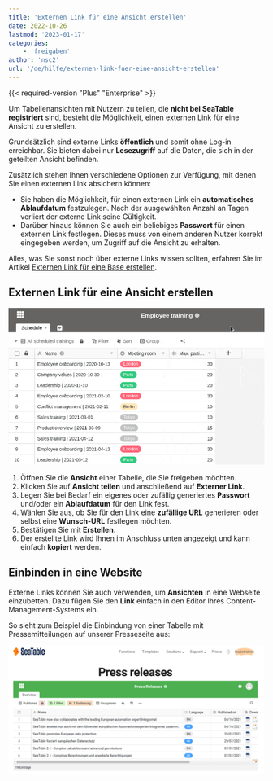 ```yaml
---
title: 'Externen Link für eine Ansicht erstellen'
date: 2022-10-26
lastmod: '2023-01-17'
categories:
    - 'freigaben'
author: 'nsc2'
url: '/de/hilfe/externen-link-fuer-eine-ansicht-erstellen'
---
```


{{< required-version "Plus" "Enterprise" >}}

Um Tabellenansichten mit Nutzern zu teilen, die **nicht bei SeaTable registriert** sind, besteht die Möglichkeit, einen externen Link für eine Ansicht zu erstellen.

Grundsätzlich sind externe Links **öffentlich** und somit ohne Log-in erreichbar. Sie bieten dabei nur **Lesezugriff** auf die Daten, die sich in der geteilten Ansicht befinden.

Zusätzlich stehen Ihnen verschiedene Optionen zur Verfügung, mit denen Sie einen externen Link absichern können:

- Sie haben die Möglichkeit, für einen externen Link ein **automatisches Ablaufdatum** festzulegen. Nach der ausgewählten Anzahl an Tagen verliert der externe Link seine Gültigkeit.
- Darüber hinaus können Sie auch ein beliebiges **Passwort** für einen externen Link festlegen. Dieses muss von einem anderen Nutzer korrekt eingegeben werden, um Zugriff auf die Ansicht zu erhalten.

Alles, was Sie sonst noch über externe Links wissen sollten, erfahren Sie im Artikel [Externen Link für eine Base erstellen](https://seatable.io/docs/freigabelinks/externer-link-erklaert/).

## Externen Link für eine Ansicht erstellen

![Externen Link für eine Ansicht erstellen in SeaTable](images/create-an-external-link-for-a-view-2.gif)

1. Öffnen Sie die **Ansicht** einer Tabelle, die Sie freigeben möchten.
2. Klicken Sie auf **Ansicht teilen** und anschließend auf **Externer Link**.
3. Legen Sie bei Bedarf ein eigenes oder zufällig generiertes **Passwort** und/oder ein **Ablaufdatum** für den Link fest.
4. Wählen Sie aus, ob Sie für den Link eine **zufällige URL** generieren oder selbst eine **Wunsch-URL** festlegen möchten.
5. Bestätigen Sie mit **Erstellen**.
6. Der erstellte Link wird Ihnen im Anschluss unten angezeigt und kann einfach **kopiert** werden.

## Einbinden in eine Website

Externe Links können Sie auch verwenden, um **Ansichten** in eine Webseite einzubetten. Dazu fügen Sie den **Link** einfach in den Editor Ihres Content-Management-Systems ein.

So sieht zum Beispiel die Einbindung von einer Tabelle mit Pressemitteilungen auf unserer Presseseite aus:

![Einbetten von externen Ansichten in eine Website.](images/image-1666823263581.png)

